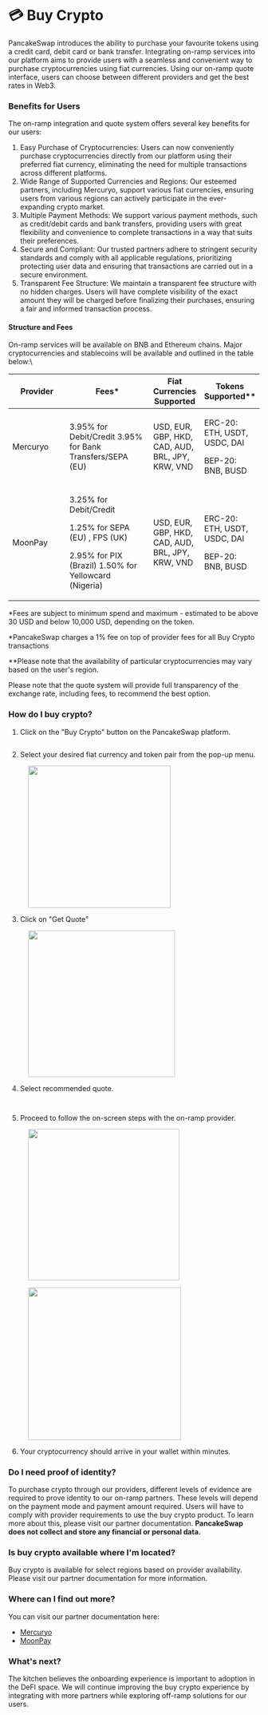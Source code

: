 # 💳 Buy Crypto

PancakeSwap introduces the ability to purchase your favourite tokens using a credit card, debit card or bank transfer. Integrating on-ramp services into our platform aims to provide users with a seamless and convenient way to purchase cryptocurrencies using fiat currencies. Using our on-ramp quote interface, users can choose between different providers and get the best rates in Web3.

### Benefits for Users

The on-ramp integration and quote system offers several key benefits for our users:

1. Easy Purchase of Cryptocurrencies: Users can now conveniently purchase cryptocurrencies directly from our platform using their preferred fiat currency, eliminating the need for multiple transactions across different platforms.
2. Wide Range of Supported Currencies and Regions: Our esteemed partners, including Mercuryo, support various fiat currencies, ensuring users from various regions can actively participate in the ever-expanding crypto market.
3. Multiple Payment Methods: We support various payment methods, such as credit/debit cards and bank transfers, providing users with great flexibility and convenience to complete transactions in a way that suits their preferences.
4. Secure and Compliant: Our trusted partners adhere to stringent security standards and comply with all applicable regulations, prioritizing protecting user data and ensuring that transactions are carried out in a secure environment.
5. Transparent Fee Structure: We maintain a transparent fee structure with no hidden charges. Users will have complete visibility of the exact amount they will be charged before finalizing their purchases, ensuring a fair and informed transaction process.

#### Structure and Fees

On-ramp services will be available on BNB and Ethereum chains. Major cryptocurrencies and stablecoins will be available and outlined in the table below:\


<table><thead><tr><th width="137">Provider</th><th width="203">Fees*</th><th>Fiat Currencies Supported</th><th>Tokens Supported**</th></tr></thead><tbody><tr><td>Mercuryo</td><td>3.95% for Debit/Credit 3.95% for Bank Transfers/SEPA (EU)</td><td>USD, EUR, GBP, HKD, CAD, AUD, BRL, JPY, KRW, VND</td><td><p>ERC-20: ETH, USDT, USDC, DAI</p><p></p><p>BEP-20: BNB, BUSD</p></td></tr><tr><td>MoonPay</td><td><p>3.25% for Debit/Credit</p><p>1.25% for SEPA (EU) , FPS (UK)</p><p>2.95% for PIX (Brazil) 1.50% for Yellowcard (Nigeria)</p></td><td>USD, EUR, GBP, HKD, CAD, AUD, BRL, JPY, KRW, VND</td><td><p>ERC-20: ETH, USDT, USDC,  DAI </p><p></p><p>BEP-20: BNB, BUSD</p></td></tr></tbody></table>

\*Fees are subject to minimum spend and maximum - estimated to be above 30 USD and below 10,000 USD, depending on the token.

\*PancakeSwap charges a 1% fee on top of provider fees for all Buy Crypto transactions

\*\*Please note that the availability of particular cryptocurrencies may vary based on the user's region.

Please note that the quote system will provide full transparency of the exchange rate, including fees, to recommend the best option.

### How do I buy crypto?

1. Click on the "Buy Crypto" button on the PancakeSwap platform.

<figure><img src="../.gitbook/assets/Onramp1.png" alt=""><figcaption></figcaption></figure>

2. Select your desired fiat currency and token pair from the pop-up menu.

<figure><img src="../.gitbook/assets/Onramp 2M.png" alt="" width="285"><figcaption></figcaption></figure>

3. Click on "Get Quote"

<figure><img src="../.gitbook/assets/Onramp 3M.png" alt="" width="294"><figcaption></figcaption></figure>

4. Select recommended quote.&#x20;

<div>

<figure><img src="../.gitbook/assets/Mercuryo Onramp 4.png" alt=""><figcaption></figcaption></figure>

 

<figure><img src="../.gitbook/assets/Moonpay Onramp 4.png" alt=""><figcaption></figcaption></figure>

</div>

5. Proceed to follow the on-screen steps with the on-ramp provider.

<div>

<figure><img src="../.gitbook/assets/Onramp5m.png" alt="" width="303"><figcaption></figcaption></figure>

 

<figure><img src="../.gitbook/assets/Moonpay Onramp 5.png" alt="" width="306"><figcaption></figcaption></figure>

</div>

6. Your cryptocurrency should arrive in your wallet within minutes.

### Do I need proof of identity?

To purchase crypto through our providers, different levels of evidence are required to prove identity to our on-ramp partners. These levels will depend on the payment mode and payment amount required. Users will have to comply with provider requirements to use the buy crypto product. To learn more about this, please visit our partner documentation. **PancakeSwap does not collect and store any financial or personal data.**

### Is buy crypto available where I'm located?

Buy crypto is available for select regions based on provider availability. Please visit our partner documentation for more information.

### Where can I find out more?

You can visit our partner documentation here:

* [Mercuryo](https://help.mercuryo.io/en/articles/6122838-on-and-off-ramps)
* [MoonPay](https://support.moonpay.com/hc/en-gb/sections/360003486437-Buying-Cryptocurrency-)

### **What's next?**

The kitchen believes the onboarding experience is important to adoption in the DeFI space. We will continue improving the buy crypto experience by integrating with more partners while exploring off-ramp solutions for our users.&#x20;
